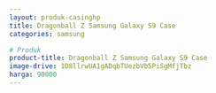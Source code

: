```yaml
---
layout: produk-casinghp
title: Dragonball Z Samsung Galaxy S9 Case
categories: samsung

# Produk
product-title: Dragonball Z Samsung Galaxy S9 Case
image-drive: 1D8llrwUA1gADqbTUezbVb5PiSgMfjTbz
harga: 90000
---
```

